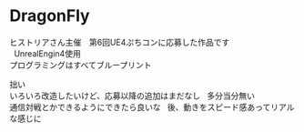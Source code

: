 ﻿# DragonFly
ヒストリアさん主催　第6回UE4ぷちコンに応募した作品です  
  
UnrealEngin4使用  
プログラミングはすべてブループリント  
  
拙い  
いろいろ改造したいけど、応募以降の追加はまだなし   
多分当分無い  
通信対戦とかできるようにできたら良いな  
後、動きをスピード感あってリアルな感じに

